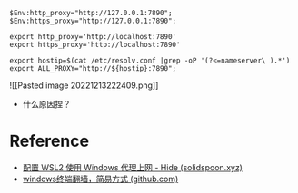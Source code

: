 ```shell
$Env:http_proxy="http://127.0.0.1:7890";
$Env:https_proxy="http://127.0.0.1:7890";
```

```shell
export http_proxy='http://localhost:7890'
export https_proxy='http://localhost:7890'
```

```shell
export hostip=$(cat /etc/resolv.conf |grep -oP '(?<=nameserver\ ).*')
export ALL_PROXY="http://${hostip}:7890";
```

![[Pasted image 20221213222409.png]]
- 什么原因捏？

# Reference
- [配置 WSL2 使用 Windows 代理上网 - Hide (solidspoon.xyz)](https://solidspoon.xyz/2021/02/17/%E9%85%8D%E7%BD%AEWSL2%E4%BD%BF%E7%94%A8Windows%E4%BB%A3%E7%90%86%E4%B8%8A%E7%BD%91/)
- [windows终端翻墙，简易方式 (github.com)](https://gist.github.com/dreamlu/cf7cbc0b8329ac145fa44342d6a1c01d)
